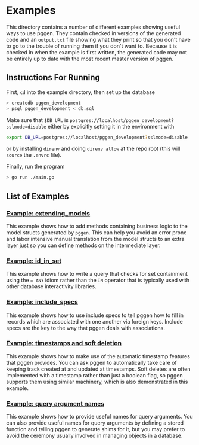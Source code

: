 # Examples

This directory contains a number of different examples showing useful ways to
use pggen. They contain checked in versions of the generated code and an
`output.txt` file showing what they print so that you don't have to go to
the trouble of running them if you don't want to. Because it is checked in
when the example is first written, the generated code may not be entirely
up to date with the most recent master version of pggen.

## Instructions For Running

First, `cd` into the example directory, then set up the database

```bash
> createdb pggen_development
> psql pggen_development < db.sql
```

Make sure that `$DB_URL` is `postgres://localhost/pggen_development?sslmode=disable` either
by explicitly setting it in the environment with

```bash
export DB_URL=postgres://localhost/pggen_development?sslmode=disable
```

or by installing `direnv` and doing `direnv allow` at the repo root (this will `source` the
`.envrc` file).

Finally, run the program

```bash
> go run ./main.go
```

## List of Examples

### [Example: extending_models](extending_models)

This example shows how to add methods containing business logic to the model
structs generated by `pggen`. This can help you avoid an error prone and labor
intensive manual translation from the model structs to an extra layer just so
you can define methods on the intermediate layer.

### [Example: id_in_set](id_in_set)

This example shows how to write a query that checks for set containment
using the `= ANY` idiom rather than the `IN` operator that is typically
used with other database interactivity libraries.

### [Example: include_specs](include_specs)

This example shows how to use include specs to tell pggen how to fill in
records which are associated with one another via foreign keys. Include specs
are the key to the way that pggen deals with associations.


### [Example: timestamps and soft deletion](timestamps)

This example shows how to make use of the automatic timestamp features that
pggen provides. You can ask pggen to automatically take care of keeping track
created at and updated at timestamps. Soft deletes are often implemented with
a timestamp rather than just a boolean flag, so pggen supports them using
similar machinery, which is also demonstrated in this example.

### [Example: query argument names](query_argument_names)

This example shows how to provide useful names for query arguments. You can also
provide useful names for query arguments by defining a stored function and telling
pggen to generate shims for it, but you may prefer to avoid the ceremony usually involved
in managing objects in a database.
